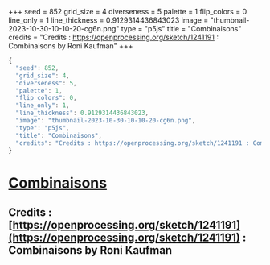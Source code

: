 +++
seed = 852
grid_size = 4
diverseness = 5
palette = 1
flip_colors = 0
line_only = 1
line_thickness = 0.9129314436843023
image = "thumbnail-2023-10-30-10-10-20-cg6n.png"
type = "p5js"
title = "Combinaisons"
credits = "Credits : https://openprocessing.org/sketch/1241191 : Combinaisons by Roni Kaufman"
+++




~~~javascript
{
  "seed": 852,
  "grid_size": 4,
  "diverseness": 5,
  "palette": 1,
  "flip_colors": 0,
  "line_only": 1,
  "line_thickness": 0.9129314436843023,
  "image": "thumbnail-2023-10-30-10-10-20-cg6n.png",
  "type": "p5js",
  "title": "Combinaisons",
  "credits": "Credits : https://openprocessing.org/sketch/1241191 : Combinaisons by Roni Kaufman"
}
~~~



# [Combinaisons](https://openprocessing.org/sketch/2066485)

## Credits : [https://openprocessing.org/sketch/1241191](https://openprocessing.org/sketch/1241191) : Combinaisons by Roni Kaufman 

